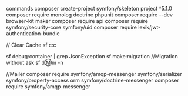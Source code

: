 commands
composer create-project symfony/skeleton project ^5.1.0
composer require monolog doctrine phpunit
composer require --dev browser-kit maker
composer require api
composer require symfony/security-core symfony/uid
composer require lexik/jwt-authentication-bundle

// Clear Cache
sf c:c

sf debug:container | grep JsonException
sf make:migration
//Migration without ask
sf d:m:m -n


//Mailer
composer require symfony/amqp-messenger symfony/serializer symfony/property-access orm symfony/doctrine-messenger
composer require symfony/amqp-messenger
